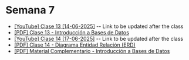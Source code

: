 # Semana 7

- [[YouTube] Clase 13 [14-06-2025]]() -- Link to be updated after the class
- [[PDF] Clase 13 - Introducción a Bases de Datos](../../pdfs/Clase%2013%20-%20Introducción%20a%20Bases%20de%20Datos.pdf)
- [[YouTube] Clase 14 [17-06-2025]]() -- Link to be updated after the class
- [[PDF] Clase 14 - Diagrama Entidad Relación (ERD)](../../pdfs/Clase%2014%20-%20Diagrama%20Entidad-Relación(ERD).pdf)
- [[PDF] Material Complementario - Introducción a Bases de Datos](../../pdfs/Material%20complementario%20-%20Introducción%20a%20Base%20de%20Datos.pdf)
